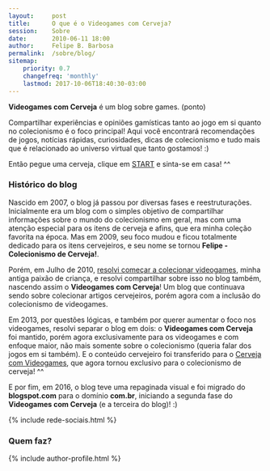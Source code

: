 ```yaml
---
layout:     post
title:      O que é o Videogames com Cerveja?
session:    Sobre
date:       2010-06-11 18:00
author:     Felipe B. Barbosa
permalink:  /sobre/blog/
sitemap:
    priority: 0.7
    changefreq: 'monthly'
    lastmod: 2017-10-06T18:40:30-03:00
---
```


**Videogames com Cerveja** é um blog sobre games. (ponto)

Compartilhar experiências e opiniões gamísticas tanto ao jogo em si quanto no colecionismo é o foco principal! Aqui você encontrará recomendações de jogos, notícias rápidas, curiosidades, dicas de colecionismo e tudo mais que é relacionado ao universo virtual que tanto gostamos! :)

Então pegue uma cerveja, clique em [START](/) e sinta-se em casa! ^^

### Histórico do blog

Nascido em 2007, o blog já passou por diversas fases e reestruturações. Inicialmente era um blog com o simples objetivo de compartilhar informações sobre o mundo do colecionismo em geral, mas com uma atenção especial para os itens de cerveja e afins, que era minha coleção favorita na época. Mas em 2009, seu foco mudou e ficou totalmente dedicado para os itens cervejeiros, e seu nome se tornou **Felipe - Colecionismo de Cerveja!**.

Porém, em Julho de 2010, [resolvi começar a colecionar videogames](/colecionando/colecao-pessoal/2010/06/11/inicio-da-colecao.html), minha antiga paixão de criança, e resolvi compartilhar sobre isso no blog também, nascendo assim o **Videogames com Cerveja**! Um blog que continuava sendo sobre colecionar artigos cervejeiros, porém agora com a inclusão do colecionismo de videogames.

Em 2013, por questões lógicas, e também por querer aumentar o foco nos videogames, resolvi separar o blog em dois: o **Videogames com Cerveja** foi mantido, porém agora exclusivamente para os videogames e com enfoque maior, não mais somente sobre o colecionismo (queria falar dos jogos em si também). E o conteúdo cervejeiro foi transferido para o [Cerveja com Videogames](http://cervejacomvideogames.blogspot.com.br/), que agora tornou exclusivo para o colecionismo de cerveja! ^^

E por fim, em 2016, o blog teve uma repaginada visual e foi migrado do __blogspot.com__ para o domínio __com.br__, iniciando a segunda fase do **Videogames com Cerveja** (e a terceira do blog)! :)

{% include rede-sociais.html %}

### Quem faz?

{% include author-profile.html %}
